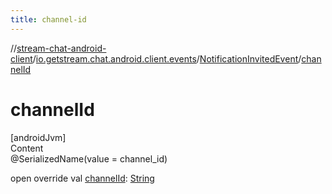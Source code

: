 ```yaml
---
title: channel-id
---
```

//[stream-chat-android-client](../../../index.md)/[io.getstream.chat.android.client.events](../index.md)/[NotificationInvitedEvent](index.md)/[channelId](channelId.md)



# channelId  
[androidJvm]  
Content  
@SerializedName(value = channel_id)  
  
open override val [channelId](channelId.md): [String](https://kotlinlang.org/api/latest/jvm/stdlib/kotlin/-string/index.html)  




